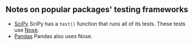 Notes on popular packages' testing frameworks
---------------------------------------------
- [SciPy](https://github.com/numpy/numpy/blob/master/doc/TESTS.rst.txt)
SciPy has a `test()` function that runs all of its tests. These tests use [Nose](http://nose.readthedocs.io/en/latest/).
- [Pandas](https://github.com/pandas-dev/pandas/wiki/Testing)
Pandas also uses Nose. 

